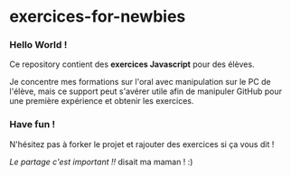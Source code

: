 # exercices-for-newbies

### Hello World !

Ce repository contient des **exercices Javascript** pour des élèves.

Je concentre mes formations sur l'oral avec manipulation sur le PC de l'élève, mais ce support peut s'avérer utile afin de manipuler GitHub pour une première expérience et obtenir les exercices.

### Have fun !

N'hésitez pas à forker le projet et rajouter des exercices si ça vous dit !

_Le partage c'est important !!_ disait ma maman ! :)
